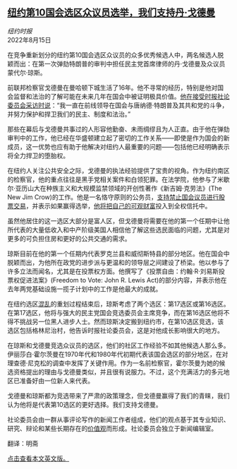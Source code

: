<!--1660541821000-->
[纽约第10国会选区众议员选举，我们支持丹·戈德曼](https://cn.nytimes.com/opinion/20220815/new-york-congress-dan-goldman/)
------

<address>纽约时报</address><time pudate="2022-08-15 01:25:50" datetime="2022-08-15 01:25:50">2022年8月15日</time><section><p>在竞争重新划分的纽约第10国会选区众议员的众多优秀候选人中，两名候选人脱颖而出：在第一次弹劾特朗普的审判中担任民主党首席律师的丹·戈德曼及众议员蒙代尔·琼斯。</p><p>前联邦检察官戈德曼在曼哈顿下城生活了16年。他不寻常的经历，特别是他对国会监督和法治的了解可能在未来几年在国会中被证明极具价值。<a href="https://www.nytimes.com/2022/08/13/opinion/dan-goldman-nyt-interview.html" title="Link: https://www.nytimes.com/2022/08/13/opinion/dan-goldman-nyt-interview.html">他在接受时报社论委员会采访时说</a>：“我一直在前线领导在国会与唐纳德·特朗普及其共和党的斗争，并努力保护和捍卫我们的民主、制度和法治。”</p><p>那些在幕后与戈德曼共事过的人形容他勤奋、未雨绸缪且为人正直。由于他在弹劾审判中的工作，他已经在华盛顿建立起了密切的工作关系——即使是作为国会的新成员，这一优势也应有助于他解决对纽约人最重要的问题——包括他已经明确表示将全力捍卫的堕胎权。</p><p>在纽约人关注公共安全之际，戈德曼的执法经验提供了宝贵的视角。作为纽约南区的检察官，他的重点往往是黑手党相关案件和白领犯罪。在法学院，他参与了米歇尔·亚历山大在种族主义和大规模监禁领域的开创性著作《新吉姆·克劳法》(The New Jim Crow)的工作。他是一名恪守原则的公务员，<a href="https://www.nytimes.com/2022/02/18/opinion/congress-stock-trading-ban.html" title="Link: https://www.nytimes.com/2022/02/18/opinion/congress-stock-trading-ban.html">支持禁止国会议员进行股票交易</a>，并表示如果赢得选举，<a rel="noopener noreferrer" target="_blank" href="https://www.bloomberg.com/news/articles/2022-07-30/dan-goldman-levi-strauss-heir-would-join-congress-s-richest-with-nyc-win">他将把自己的可观财富</a>投入到全权信托中。</p><p>虽然他居住的这一选区大部分是富人区，但戈德曼将需要在他的第一个任期中让他所代表的大量低收入和中产阶级美国人相信他了解这些选民面临的问题，尤其是对更多的可负担住房和更好的公共交通的需求。</p><p>琼斯目前在他的第一个任期内代表罗克兰县和威彻斯特县的部分地区。他在国会中脱颖而出，为他所在政党的进步派与更温和的领导层之间建设了桥梁。他以参与了许多立法而闻名，尤其是在投票权方面。他撰写了《投票自由：约翰·R·刘易斯投票权促进法案》(Freedom to Vote: John R. Lewis Act)的部分内容，并表示他在去年两党基础设施一揽子计划中的工作是他最大的成就。</p><p>在纽约选区<a href="https://www.nytimes.com/2022/05/17/nyregion/democrats-redistrict-ny.html">混乱</a>的重划过程结束后，琼斯考虑了两个选区：第17选区或第16选区。在第17选区，他将与强大的民主党国会竞选委员会主席竞争，而在第16选区他将不得不挑战另一位黑人进步人士。然而琼斯决定搬到纽约市，在第10选区竞选，该选区包括格林尼治村，他告诉时报社论委员会，这是对他成长影响很大的地方。</p><p>在琼斯和戈德曼竞选众议员的选区，他们的社区工作经验不如其他候选人那么多。伊丽莎白·霍尔茨曼在1970年代和1980年代初期代表该国会选区的部分地区，在对理查德·尼克松的调查中发挥了关键作用。作为一名前检察官，霍尔茨曼为她的候选资格提出的理由与戈德曼类似，并且很有说服力。不过，这个充满活力的多元地区已准备好由一位新人来代表。</p><p>戈德曼和琼斯都为竞选带来了严肃的政策理念，但戈德曼赢得了我们的青睐，我们认为他将是代表第10选区的更好选择。我们支持戈德曼。</p></section><footer><p>社论委员会由一群从事评论写作的新闻工作者组成，他们的观点基于其专业知识、研究、辩论和某些长期存在的<a rel="nofollow" target="_blank" href="https://www.nytimes.com/interactive/2018/opinion/editorialboard.html?module=inline" title="Link: https://www.nytimes.com/interactive/2018/opinion/editorialboard.html?module=inline">价值观</a>而形成。社论委员会独立于新闻编辑室。</p><p>翻译：明斋</p><p><a href="https://www.nytimes.com/2022/08/13/opinion/new-york-congress-dan-goldman.html">点击查看本文英文版。</a></p></footer>

